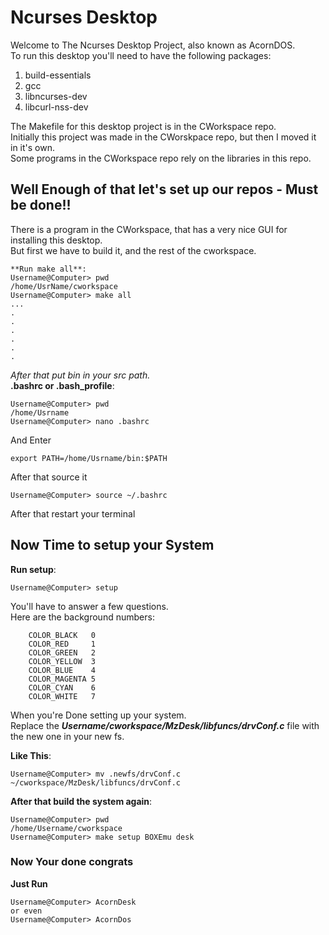 # Ncurses Desktop
Welcome to The Ncurses Desktop Project, also known as AcornDOS.    
To run this desktop you'll need to have the following packages:    

1. build-essentials
2. gcc
3. libncurses-dev
4. libcurl-nss-dev

The Makefile for this desktop project is in the CWorkspace repo.   
Initially this project was made in the CWorskpace repo, but then I moved it in it's own.    
Some programs in the CWorkspace repo rely on the libraries in this repo.    

## Well Enough of that let's set up our repos - Must be done!!
There is a program in the CWorkspace, that has a very nice GUI for installing this desktop.    
But first we have to build it, and the rest of the cworkspace.    

	**Run make all**:    
	Username@Computer> pwd    
	/home/UsrName/cworkspace    
	Username@Computer> make all    
	...    
	.    
	.
	.
	.
	.
	.    


_After that put bin in your src path._    
**.bashrc or .bash_profile**:    

	Username@Computer> pwd    
	/home/Usrname    
	Username@Computer> nano .bashrc    

And Enter    

	export PATH=/home/Usrname/bin:$PATH    

After that source it    
    
	Username@Computer> source ~/.bashrc   

After that restart your terminal    

## Now Time to setup your System
**Run setup**:    

	Username@Computer> setup    

You'll have to answer a few questions.   
Here are the background numbers:    

        COLOR_BLACK   0    
        COLOR_RED     1    
        COLOR_GREEN   2    
        COLOR_YELLOW  3    
        COLOR_BLUE    4    
        COLOR_MAGENTA 5    
        COLOR_CYAN    6    
        COLOR_WHITE   7    
When you're Done setting up your system.    
Replace the **_Username/cworkspace/MzDesk/libfuncs/drvConf.c_** file with the new one in your new fs.

**Like This**:    

	Username@Computer> mv .newfs/drvConf.c ~/cworkspace/MzDesk/libfuncs/drvConf.c    

**After that build the system again**:    

	Username@Computer> pwd    
	/home/Username/cworkspace    
	Username@Computer> make setup BOXEmu desk   

### Now Your done congrats
**Just Run**

	Username@Computer> AcornDesk    
	or even    
	Username@Computer> AcornDos    
	
